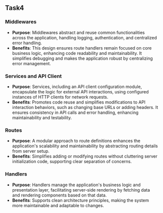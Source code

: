 ## Task4

### Middlewares

- **Purpose**: Middlewares abstract and reuse common functionalities across the application, handling logging, authentication, and centralized error handling.
- **Benefits**: This design ensures route handlers remain focused on core business logic, enhancing code readability and maintainability. It simplifies debugging and makes the application robust by centralizing error management.

### Services and API Client

- **Purpose**: Services, including an API client configuration module, encapsulate the logic for external API interactions, using configured instances of HTTP clients for network requests.
- **Benefits**: Promotes code reuse and simplifies modifications to API interaction behaviors, such as changing base URLs or adding headers. It ensures consistency in API calls and error handling, enhancing maintainability and testability.

### Routes

- **Purpose**: A modular approach to route definitions enhances the application's scalability and maintainability by abstracting routing details from server setup.
- **Benefits**: Simplifies adding or modifying routes without cluttering server initialization code, supporting clear separation of concerns.

### Handlers

- **Purpose**: Handlers manage the application's business logic and presentation layer, facilitating server-side rendering by fetching data and rendering components based on that data.
- **Benefits**: Supports clean architecture principles, making the system more maintainable and adaptable to changes.
